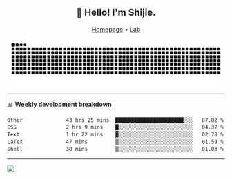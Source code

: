 <h2 align="center">👋 Hello! I'm Shijie.</h2>
<p align="center">
  <a href="https://xu-shi-jie.github.io"> Homepage</a> •
  <a href="https://onodalab.ees.hokudai.ac.jp"> Lab </a>
</p>

![Snake animation](https://github.com/xu-shi-jie/xu-shi-jie/blob/output/github-snake.svg)


-------

📊 **Weekly development breakdown**
<!--START_SECTION:waka-->

```txt
Other              43 hrs 25 mins  ██████████████████████░░░   87.82 %
CSS                2 hrs 9 mins    █░░░░░░░░░░░░░░░░░░░░░░░░   04.37 %
Text               1 hr 22 mins    ▓░░░░░░░░░░░░░░░░░░░░░░░░   02.78 %
LaTeX              47 mins         ▒░░░░░░░░░░░░░░░░░░░░░░░░   01.59 %
Shell              30 mins         ▒░░░░░░░░░░░░░░░░░░░░░░░░   01.03 %
```

<!--END_SECTION:waka-->

-------
![](https://komarev.com/ghpvc/?username=xu-shi-jie&style=flat-square&color=blue) 
